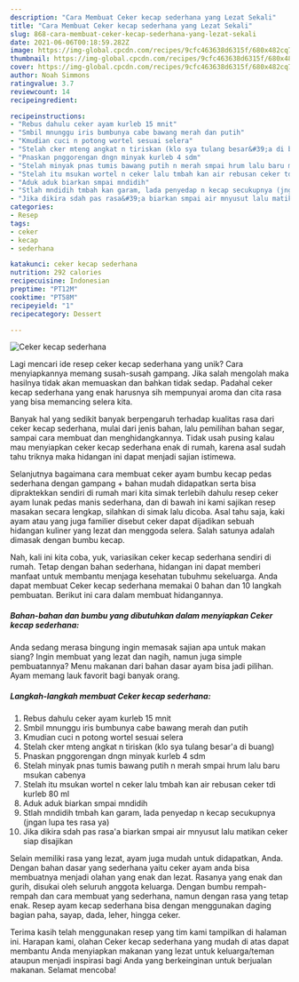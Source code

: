 ```yaml
---
description: "Cara Membuat Ceker kecap sederhana yang Lezat Sekali"
title: "Cara Membuat Ceker kecap sederhana yang Lezat Sekali"
slug: 868-cara-membuat-ceker-kecap-sederhana-yang-lezat-sekali
date: 2021-06-06T00:18:59.282Z
image: https://img-global.cpcdn.com/recipes/9cfc463638d6315f/680x482cq70/ceker-kecap-sederhana-foto-resep-utama.jpg
thumbnail: https://img-global.cpcdn.com/recipes/9cfc463638d6315f/680x482cq70/ceker-kecap-sederhana-foto-resep-utama.jpg
cover: https://img-global.cpcdn.com/recipes/9cfc463638d6315f/680x482cq70/ceker-kecap-sederhana-foto-resep-utama.jpg
author: Noah Simmons
ratingvalue: 3.7
reviewcount: 14
recipeingredient:

recipeinstructions:
- "Rebus dahulu ceker ayam kurleb 15 mnit"
- "Smbil mnunggu iris bumbunya cabe bawang merah dan putih"
- "Kmudian cuci n potong wortel sesuai selera"
- "Stelah cker mteng angkat n tiriskan (klo sya tulang besar&#39;a di buang)"
- "Pnaskan pnggorengan dngn minyak kurleb 4 sdm"
- "Stelah minyak pnas tumis bawang putih n merah smpai hrum lalu baru msukan cabenya"
- "Stelah itu msukan wortel n ceker lalu tmbah kan air rebusan ceker tdi kurleb 80 ml"
- "Aduk aduk biarkan smpai mndidih"
- "Stlah mndidih tmbah kan garam, lada penyedap n kecap secukupnya (jngan lupa tes rasa ya)"
- "Jika dikira sdah pas rasa&#39;a biarkan smpai air mnyusut lalu matikan ceker siap disajikan"
categories:
- Resep
tags:
- ceker
- kecap
- sederhana

katakunci: ceker kecap sederhana 
nutrition: 292 calories
recipecuisine: Indonesian
preptime: "PT12M"
cooktime: "PT58M"
recipeyield: "1"
recipecategory: Dessert

---
```



![Ceker kecap sederhana](https://img-global.cpcdn.com/recipes/9cfc463638d6315f/680x482cq70/ceker-kecap-sederhana-foto-resep-utama.jpg)

Lagi mencari ide resep ceker kecap sederhana yang unik? Cara menyiapkannya memang susah-susah gampang. Jika salah mengolah maka hasilnya tidak akan memuaskan dan bahkan tidak sedap. Padahal ceker kecap sederhana yang enak harusnya sih mempunyai aroma dan cita rasa yang bisa memancing selera kita.

Banyak hal yang sedikit banyak berpengaruh terhadap kualitas rasa dari ceker kecap sederhana, mulai dari jenis bahan, lalu pemilihan bahan segar, sampai cara membuat dan menghidangkannya. Tidak usah pusing kalau mau menyiapkan ceker kecap sederhana enak di rumah, karena asal sudah tahu triknya maka hidangan ini dapat menjadi sajian istimewa.

Selanjutnya bagaimana cara membuat ceker ayam bumbu kecap pedas sederhana dengan gampang + bahan mudah didapatkan serta bisa dipraktekkan sendiri di rumah mari kita simak terlebih dahulu resep ceker ayam lunak pedas manis sederhana, dan di bawah ini kami sajikan resep masakan secara lengkap, silahkan di simak lalu dicoba. Asal tahu saja, kaki ayam atau yang juga familier disebut ceker dapat dijadikan sebuah hidangan kuliner yang lezat dan menggoda selera. Salah satunya adalah dimasak dengan bumbu kecap.


Nah, kali ini kita coba, yuk, variasikan ceker kecap sederhana sendiri di rumah. Tetap dengan bahan sederhana, hidangan ini dapat memberi manfaat untuk membantu menjaga kesehatan tubuhmu sekeluarga. Anda dapat membuat Ceker kecap sederhana memakai 0 bahan dan 10 langkah pembuatan. Berikut ini cara dalam membuat hidangannya.

<!--inarticleads1-->

##### Bahan-bahan dan bumbu yang dibutuhkan dalam menyiapkan Ceker kecap sederhana:



Anda sedang merasa bingung ingin memasak sajian apa untuk makan siang? Ingin membuat yang lezat dan nagih, namun juga simple pembuatannya? Menu makanan dari bahan dasar ayam bisa jadi pilihan. Ayam memang lauk favorit bagi banyak orang. 

<!--inarticleads2-->

##### Langkah-langkah membuat Ceker kecap sederhana:

1. Rebus dahulu ceker ayam kurleb 15 mnit
1. Smbil mnunggu iris bumbunya cabe bawang merah dan putih
1. Kmudian cuci n potong wortel sesuai selera
1. Stelah cker mteng angkat n tiriskan (klo sya tulang besar&#39;a di buang)
1. Pnaskan pnggorengan dngn minyak kurleb 4 sdm
1. Stelah minyak pnas tumis bawang putih n merah smpai hrum lalu baru msukan cabenya
1. Stelah itu msukan wortel n ceker lalu tmbah kan air rebusan ceker tdi kurleb 80 ml
1. Aduk aduk biarkan smpai mndidih
1. Stlah mndidih tmbah kan garam, lada penyedap n kecap secukupnya (jngan lupa tes rasa ya)
1. Jika dikira sdah pas rasa&#39;a biarkan smpai air mnyusut lalu matikan ceker siap disajikan


Selain memiliki rasa yang lezat, ayam juga mudah untuk didapatkan, Anda. Dengan bahan dasar yang sederhana yaitu ceker ayam anda bisa membuatnya menjadi olahan yang enak dan lezat. Rasanya yang enak dan gurih, disukai oleh seluruh anggota keluarga. Dengan bumbu rempah-rempah dan cara membuat yang sederhana, namun dengan rasa yang tetap enak. Resep ayam kecap sederhana bisa dengan menggunakan daging bagian paha, sayap, dada, leher, hingga ceker. 

Terima kasih telah menggunakan resep yang tim kami tampilkan di halaman ini. Harapan kami, olahan Ceker kecap sederhana yang mudah di atas dapat membantu Anda menyiapkan makanan yang lezat untuk keluarga/teman ataupun menjadi inspirasi bagi Anda yang berkeinginan untuk berjualan makanan. Selamat mencoba!
